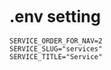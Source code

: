 # .env setting
```shell
SERVICE_ORDER_FOR_NAV=2
SERVICE_SLUG="services"
SERVICE_TITLE="Service"
```

